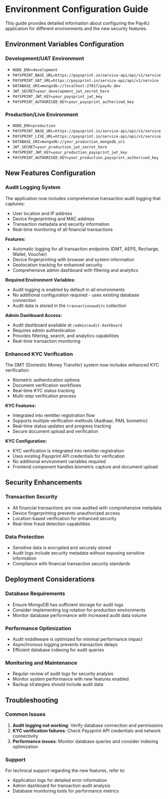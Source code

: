 # Environment Configuration Guide

This guide provides detailed information about configuring the Pay4U application for different environments and the new security features.

## Environment Variables Configuration

### Development/UAT Environment
- `NODE_ENV=development`
- `PAYSPRINT_BASE_URL=https://paysprint.in/service-api/api/v1/service`
- `PAYSPRINT_UAT_URL=https://paysprint.in/service-api/api/v1/service`
- `DATABASE_URI=mongodb://localhost:27017/pay4u_dev`
- `JWT_SECRET=your_development_jwt_secret_here`
- `PAYSPRINT_JWT_KEY=your_paysprint_jwt_key`
- `PAYSPRINT_AUTHORISED_KEY=your_paysprint_authorised_key`

### Production/Live Environment
- `NODE_ENV=production`
- `PAYSPRINT_BASE_URL=https://paysprint.in/service-api/api/v1/service`
- `PAYSPRINT_LIVE_URL=https://paysprint.in/service-api/api/v1/service`
- `DATABASE_URI=mongodb://your_production_mongodb_uri`
- `JWT_SECRET=your_production_jwt_secret_here`
- `PAYSPRINT_JWT_KEY=your_production_paysprint_jwt_key`
- `PAYSPRINT_AUTHORISED_KEY=your_production_paysprint_authorised_key`

## New Features Configuration

### Audit Logging System
The application now includes comprehensive transaction audit logging that captures:
- User location and IP address
- Device fingerprinting and MAC address
- Transaction metadata and security information
- Real-time monitoring of all financial transactions

**Features:**
- Automatic logging for all transaction endpoints (DMT, AEPS, Recharge, Wallet, Voucher)
- Device fingerprinting with browser and system information
- Geolocation tracking for enhanced security
- Comprehensive admin dashboard with filtering and analytics

**Required Environment Variables:**
- Audit logging is enabled by default in all environments
- No additional configuration required - uses existing database connection
- Audit data is stored in the `transactionaudits` collection

**Admin Dashboard Access:**
- Audit dashboard available at `/admin/audit-dashboard`
- Requires admin authentication
- Provides filtering, search, and analytics capabilities
- Real-time transaction monitoring

### Enhanced KYC Verification
The DMT (Domestic Money Transfer) system now includes enhanced KYC verification:
- Biometric authentication options
- Document verification workflows
- Real-time KYC status tracking
- Multi-step verification process

**KYC Features:**
- Integrated into remitter registration flow
- Supports multiple verification methods (Aadhaar, PAN, biometric)
- Real-time status updates and progress tracking
- Secure document upload and verification

**KYC Configuration:**
- KYC verification is integrated into remitter registration
- Uses existing Paysprint API credentials for verification
- No additional environment variables required
- Frontend component handles biometric capture and document upload

## Security Enhancements

### Transaction Security
- All financial transactions are now audited with comprehensive metadata
- Device fingerprinting prevents unauthorized access
- Location-based verification for enhanced security
- Real-time fraud detection capabilities

### Data Protection
- Sensitive data is encrypted and securely stored
- Audit logs include security metadata without exposing sensitive information
- Compliance with financial transaction security standards

## Deployment Considerations

### Database Requirements
- Ensure MongoDB has sufficient storage for audit logs
- Consider implementing log rotation for production environments
- Monitor database performance with increased audit data volume

### Performance Optimization
- Audit middleware is optimized for minimal performance impact
- Asynchronous logging prevents transaction delays
- Efficient database indexing for audit queries

### Monitoring and Maintenance
- Regular review of audit logs for security analysis
- Monitor system performance with new features enabled
- Backup strategies should include audit data

## Troubleshooting

### Common Issues
1. **Audit logging not working**: Verify database connection and permissions
2. **KYC verification failures**: Check Paysprint API credentials and network connectivity
3. **Performance issues**: Monitor database queries and consider indexing optimization

### Support
For technical support regarding the new features, refer to:
- Application logs for detailed error information
- Admin dashboard for transaction audit analysis
- Database monitoring tools for performance metrics